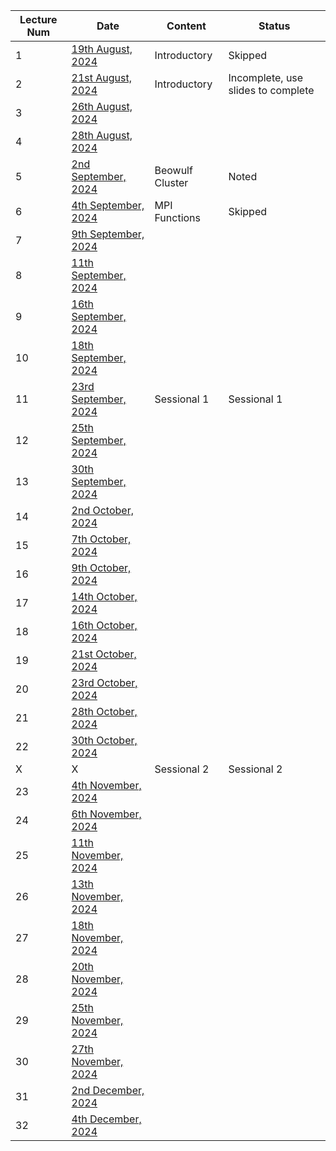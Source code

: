 | Lecture Num | Date                                                                              | Content         | Status                             |
| ----------- | --------------------------------------------------------------------------------- | --------------- | ---------------------------------- |
| 1           | [19th August, 2024](PDC/Class%20Notes/1%20-%20PDC%2019th%20August,%202024)        | Introductory    | Skipped                            |
| 2           | [21st August, 2024](PDC/Class%20Notes/2%20-%20PDC%2021st%20August,%202024)        | Introductory    | Incomplete, use slides to complete |
| 3           | [26th August, 2024](PDC/Class%20Notes/3%20-%20PDC%2026th%20August,%202024)        |                 |                                    |
| 4           | [28th August, 2024](PDC/Class%20Notes/4%20-%20PDC%2028th%20August,%202024)        |                 |                                    |
| 5           | [2nd September, 2024](PDC/Class%20Notes/5%20-%20PDC%202nd%20September,%202024)    | Beowulf Cluster | Noted                                   |
| 6           | [4th September, 2024](PDC/Class%20Notes/6%20-%20PDC%204th%20September,%202024)    | MPI Functions   | Skipped                                   |
| 7           | [9th September, 2024](PDC/Class%20Notes/7%20-%20PDC%209th%20September,%202024)    |                 |                                    |
| 8           | [11th September, 2024](PDC/Class%20Notes/8%20-%20PDC%2011th%20September,%202024)  |                 |                                    |
| 9           | [16th September, 2024](PDC/Class%20Notes/9%20-%20PDC%2016th%20September,%202024)  |                 |                                    |
| 10          | [18th September, 2024](PDC/Class%20Notes/10%20-%20PDC%2018th%20September,%202024) |                 |                                    |
| 11          | [23rd September, 2024](PDC/Class%20Notes/11%20-%20PDC%2023rd%20September,%202024) | Sessional 1     | Sessional 1                        |
| 12          | [25th September, 2024](PDC/Class%20Notes/12%20-%20PDC%2025th%20September,%202024) |                 |                                    |
| 13          | [30th September, 2024](PDC/Class%20Notes/13%20-%20PDC%2030th%20September,%202024) |                 |                                    |
| 14          | [2nd October, 2024](PDC/Class%20Notes/14%20-%20PDC%202nd%20October,%202024)       |                 |                                    |
| 15          | [7th October, 2024](PDC/Class%20Notes/15%20-%20PDC%207th%20October,%202024)       |                 |                                    |
| 16          | [9th October, 2024](PDC/Class%20Notes/16%20-%20PDC%209th%20October,%202024)       |                 |                                    |
| 17          | [14th October, 2024](PDC/Class%20Notes/17%20-%20PDC%2014th%20October,%202024)     |                 |                                    |
| 18          | [16th October, 2024](PDC/Class%20Notes/18%20-%20PDC%2016th%20October,%202024)     |                 |                                    |
| 19          | [21st October, 2024](PDC/Class%20Notes/19%20-%20PDC%2021st%20October,%202024)     |                 |                                    |
| 20          | [23rd October, 2024](PDC/Class%20Notes/20%20-%20PDC%2023rd%20October,%202024)     |                 |                                    |
| 21          | [28th October, 2024](PDC/Class%20Notes/21%20-%20PDC%2028th%20October,%202024)     |                 |                                    |
| 22          | [30th October, 2024](PDC/Class%20Notes/22%20-%20PDC%2030th%20October,%202024)     |                 |                                    |
| X           | X                                                                                 | Sessional 2     | Sessional 2                        |
| 23          | [4th November, 2024](PDC/Class%20Notes/23%20-%20PDC%204th%20November,%202024)     |                 |                                    |
| 24          | [6th November, 2024](PDC/Class%20Notes/24%20-%20PDC%206th%20November,%202024)     |                 |                                    |
| 25          | [11th November, 2024](PDC/Class%20Notes/25%20-%20PDC%2011th%20November,%202024)   |                 |                                    |
| 26          | [13th November, 2024](PDC/Class%20Notes/26%20-%20PDC%2013th%20November,%202024)   |                 |                                    |
| 27          | [18th November, 2024](PDC/Class%20Notes/27%20-%20PDC%2018th%20November,%202024)   |                 |                                    |
| 28          | [20th November, 2024](PDC/Class%20Notes/28%20-%20PDC%2020th%20November,%202024)   |                 |                                    |
| 29          | [25th November, 2024](PDC/Class%20Notes/29%20-%20PDC%2025th%20November,%202024)   |                 |                                    |
| 30          | [27th November, 2024](PDC/Class%20Notes/30%20-%20PDC%2027th%20November,%202024)   |                 |                                    |
| 31          | [2nd December, 2024](PDC/Class%20Notes/31%20-%20PDC%202nd%20December,%202024)     |                 |                                    |
| 32          | [4th December, 2024](PDC/Class%20Notes/32%20-%20PDC%204th%20December,%202024)     |                 |                                    |